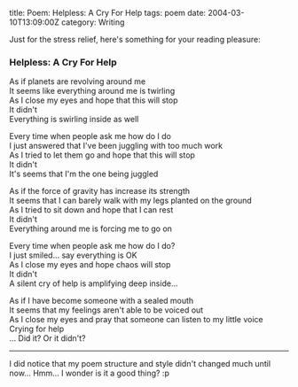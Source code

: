 title: Poem: Helpless: A Cry For Help
tags: poem
date: 2004-03-10T13:09:00Z
category: Writing

Just for the stress relief, here's something for your reading pleasure:

### Helpless: A Cry For Help

As if planets are revolving around me  
It seems like everything around me is twirling  
As I close my eyes and hope that this will stop  
It didn't  
Everything is swirling inside as well

Every time when people ask me how do I do  
I just answered that I've been juggling with too much work  
As I tried to let them go and hope that this will stop  
It didn't  
It's seems that I'm the one being juggled

As if the force of gravity has increase its strength  
It seems that I can barely walk with my legs planted on the ground  
As I tried to sit down and hope that I can rest  
It didn't  
Everything around me is forcing me to go on

Every time when people ask me how do I do?  
I just smiled… say everything is OK  
As I close my eyes and hope chaos will stop  
It didn't  
A silent cry of help is amplifying deep inside…

As if I have become someone with a sealed mouth  
It seems that my feelings aren't able to be voiced out  
As I close my eyes and pray that someone can listen to my little voice  
Crying for help  
… Did it? Or it didn't?

---

I did notice that my poem structure and style didn't changed much until now… Hmm… I wonder is it a good thing? :p
